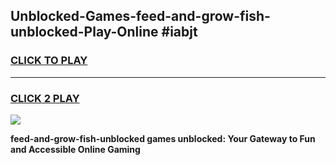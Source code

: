 
## Unblocked-Games-feed-and-grow-fish-unblocked-Play-Online #iabjt
<h3>
<a href="https://news.freeplayer.one?title=feed-and-grow-fish-unblocked&ref=3">CLICK TO PLAY</a></h3>
<hr>

<h3>
<a href="https://news.freeplayer.one?title=feed-and-grow-fish-unblocked&ref=3">CLICK 2 PLAY</a>
  
</h3>

<a href="https://news.freeplayer.one?title=feed-and-grow-fish-unblocked&ref=3"><img src="https://clearcache.store/games.png"></a>


**feed-and-grow-fish-unblocked games unblocked: Your Gateway to Fun and Accessible Online Gaming**
